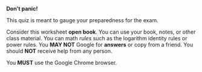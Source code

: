 **Don't panic!**

This quiz is meant to gauge your preparedness for the exam.

Consider this worksheet **open book**.
You can use your book, notes, or other class material.
You can math _rules_ such as the logarithm identity rules
or power rules.
You **MAY NOT** Google for **answers** or copy from a friend.
You should **NOT** receive help from any person.

You **MUST** use the Google Chrome browser.

